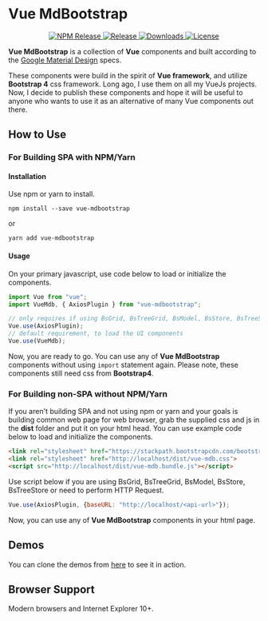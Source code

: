 # Vue MdBootstrap

<p align="center">
  <a href="https://www.npmjs.com/package/vue-mdbootstrap">
    <img src="https://flat.badgen.net/npm/v/vue-mdbootstrap" alt="NPM Release">
  </a>
  <a href="https://github.com/ahmadfajar/vue-mdbootstrap">
    <img src="https://flat.badgen.net/github/release/ahmadfajar/vue-mdbootstrap?icon=github" alt="Release">
  </a>
  <a href="https://www.npmjs.com/package/vue-mdbootstrap">
    <img src="https://flat.badgen.net/npm/dt/vue-mdbootstrap" alt="Downloads">
  </a>
  <a href="https://www.npmjs.com/package/vue-mdbootstrap">
    <img src="https://flat.badgen.net/github/license/ahmadfajar/vue-mdbootstrap" alt="License">
  </a>
</p>


**Vue MdBootstrap** is a collection of **Vue** components and built according to 
the <a href="https://material.io/design" target="_blank">Google Material Design</a> specs.


These components were build in the spirit of **Vue framework**, and utilize **Bootstrap 4** 
css framework. Long ago, I use them on all my VueJs projects. Now, I decide to publish 
these components and hope it will be useful to anyone who wants to use it as an alternative of
many Vue components out there. 

## How to Use

### For Building SPA with NPM/Yarn

#### Installation

Use npm or yarn to install.

```shell script
npm install --save vue-mdbootstrap
```
or
```shell script
yarn add vue-mdbootstrap
```

#### Usage

On your primary javascript, use code below to load or initialize the components.

```javascript
import Vue from "vue";
import VueMdb, { AxiosPlugin } from "vue-mdbootstrap";

// only requires if using BsGrid, BsTreeGrid, BsModel, BsStore, BsTreeStore or needs to perform HTTP Request
Vue.use(AxiosPlugin);
// default requirement, to load the UI components
Vue.use(VueMdb);
````

Now, you are ready to go. You can use any of **Vue MdBootstrap** components without using `import` statement again. 
Please note, these components still need css from **Bootstrap4**. 

### For Building non-SPA without NPM/Yarn

If you aren't building SPA and not using npm or yarn and your goals is building common web page for web browser,
grab the supplied css and js in the **dist** folder and put it on your html head. You can use example code below 
to load and initialize the components.

````html
<link rel="stylesheet" href="https://stackpath.bootstrapcdn.com/bootstrap/4.5.2/css/bootstrap.min.css" integrity="sha384-JcKb8q3iqJ61gNV9KGb8thSsNjpSL0n8PARn9HuZOnIxN0hoP+VmmDGMN5t9UJ0Z" crossorigin="anonymous">
<link rel="stylesheet" href="http://localhost/dist/vue-mdb.css">
<script src="http://localhost/dist/vue-mdb.bundle.js"></script>
````

Use script below if you are using BsGrid, BsTreeGrid, BsModel, BsStore, BsTreeStore or need to perform HTTP Request.

````javascript
Vue.use(AxiosPlugin, {baseURL: "http://localhost/<api-url>"});
````

Now, you can use any of **Vue MdBootstrap** components in your html page.

## Demos

You can clone the demos from [here](https://github.com/ahmadfajar/vue-mdbootstrap-demos) to see it in action.

## Browser Support

Modern browsers and Internet Explorer 10+.
